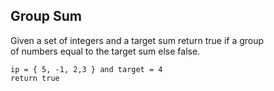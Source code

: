 ## Group Sum

Given a set of integers and a target sum return true if a group  
of numbers equal to the target sum else false.
``` 
ip = { 5, -1, 2,3 } and target = 4
return true
```